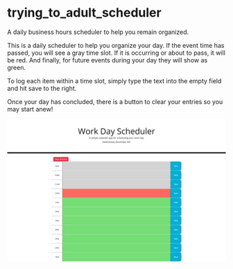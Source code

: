 # trying_to_adult_scheduler
A daily business hours scheduler to help you remain organized.

This is a daily scheduler to help you organize your day. If the event time has passed, you will see a gray time slot. If it is occurring or about to pass, it will be red. And finally, for future events during your day they will show as green. 

To log each item within a time slot, simply type the text into the empty field and hit save to the right.

Once your day has concluded, there is a button to clear your entries so you may start anew!

![Unable to insert into readme, use link to access screenshot.](./Webpage_Screenshot.png)